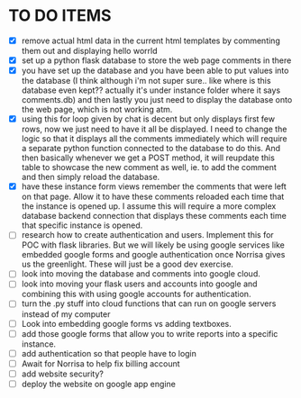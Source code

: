 
# TO DO ITEMS
- [x] remove actual html data in the current html templates by commenting them out and displaying hello worrld
- [x] set up a python flask database to store the web page comments in there 
- [x] you have set up the database and you have been able to put values into the database (I think although i'm not super sure.. like where is this database even kept?? actually it's under instance folder where it says comments.db) and then lastly you just need to display the database onto the web page, which is not working atm. 
- [x] using this for loop given by chat is decent but only displays first few rows, now we just need to have it all be displayed. I need to change the logic so that it displays all the comments immediately which will require a separate python function connected to the database to do this. And then basically whenever we get a POST method, it will reupdate this table to showcase the new comment as well, ie. to add the comment and then simply reload the database. 
- [x] have these instance form views remember the comments that were left on that page. Allow it to have these comments reloaded each time that the instance is opened up. I assume this will require a more complex database backend connection that displays these comments each time that specific instance is opened. 
- [ ] research how to create authentication and users. Implement this for POC with flask libraries. But we will likely be using google services like embedded google forms and google authentication once Norrisa gives us the greenlight. These will just be a good dev exercise. 
- [ ] look into moving the database and comments into google cloud.
- [ ] look into moving your flask users and accounts into google and combining this with using google accounts for authentication.  
- [ ] turn the .py stuff into cloud functions that can run on google servers instead of my computer 
- [ ] Look into embedding google forms vs adding textboxes. 
-  [ ] add those google forms that allow you to write reports into a specific instance. 
- [ ] add authentication so that people have to login 
- [ ] Await for Norrisa to help fix billing account 
- [ ] add website security?
- [ ]  deploy the website on google app engine  
